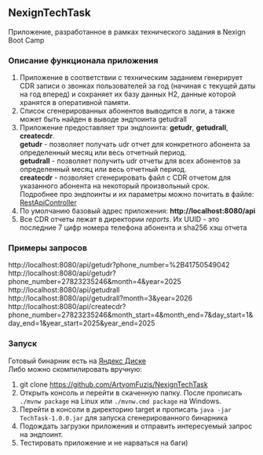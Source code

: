 ## NexignTechTask
Приложение, разработанное в рамках технического задания в Nexign Boot Camp

### Описание функционала приложения
1. Приложение в соответствии с техническим заданием генерирует CDR записи 
о звонках пользователей за год (начиная с текущей даты на год вперед)
и сохраняет их базу данных H2, данные которой хранятся в оперативной памяти. 
2. Список сгенерированных абонентов выводится в логи, а также может быть найден в выводе 
эндпоинта getudrall
3. Приложение предоставляет три эндпоинта: **getudr**, **getudrall**, **createcdr**. \
**getudr** - позволяет получать udr отчет для конкретного абонента за определенный месяц 
или весь отчетный период. \
**getudrall** - позволяет получить udr отчеты для всех абонентов за определенный месяц
или весь отчетный период. \
**createcdr** - позволяет сгенерировать файл с CDR отчетом для указанного абонента 
на некоторый произвольный срок. \
Подробнее про эндпоинты и их параметры можно почитать в файле: [RestApiController](./src/main/java/com/fuzis/techtask/Controllers/RestApiController.java)
4. По умолчанию базовый адрес приложения: **http://localhost:8080/api**
5. Все CDR отчеты лежат в директории *reports*. Их UUID - это последние 7 цифр 
номера телефона абонента и sha256 хэш отчета 
### Примеры запросов 
http://localhost:8080/api/getudr?phone_number=%2B41750549042 \
http://localhost:8080/api/getudr?phone_number=27823235246&month=4&year=2025 \
http://localhost:8080/api/getudrall \
http://localhost:8080/api/getudrall?month=3&year=2026 \
http://localhost:8080/api/createcdr?phone_number=27823235246&month_start=4&month_end=7&day_start=1&day_end=1&year_start=2025&year_end=2025
### Запуск
Готовый бинарник есть на [Яндекс Диске](https://disk.yandex.ru/d/jiabuR8XSmxuuA) \
Либо можно скомпилировать вручную: 
1. git clone https://github.com/ArtyomFuzis/NexignTechTask
2. Открыть консоль и перейти в скаченную папку. После прописать `./mvnw package` на Linux или `./mvnw.cmd package` на Windows.
3. Перейти в консоли в директорию target и прописать `java -jar TechTask-1.0.0.jar` для запуска сгенерированного бинарника
4. Подождать загрузки приложения и отправить интересуемый запрос на эндпоинт.
5. Тестировать приложение и не нарваться на баги)

